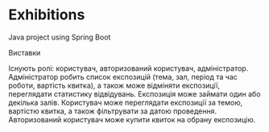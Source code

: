 # Exhibitions
Java project using Spring Boot


Виставки

Існують ролі: користувач, авторизований користувач, адміністратор. Адміністратор робить список експозицій (тема, зал, період та час роботи, вартість квитка), а також може відміняти експозиції, переглядати статистику відвідувань. Експозиція може займати один або декілька залів. Користувач може переглядати експозиції за темою, вартістю квитка, а також фільтрувати за датою проведення. Авторизований користувач може купити квиток на обрану експозицію.
